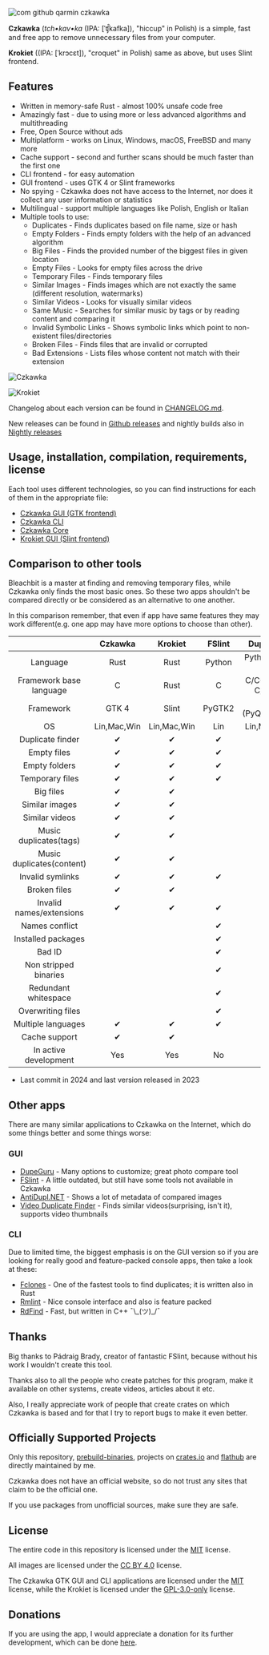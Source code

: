 ![com github qarmin czkawka](https://user-images.githubusercontent.com/41945903/102616149-66490400-4137-11eb-9cd6-813b2b070834.png)

**Czkawka** (_tch•kav•ka_ (IPA: [ˈʧ̑kafka]), "hiccup" in Polish) is a simple, fast and free app to remove unnecessary
files from your computer.

**Krokiet** ((IPA: [ˈkrɔcɛt]), "croquet" in Polish) same as above, but uses Slint frontend.

## Features

- Written in memory-safe Rust - almost 100% unsafe code free
- Amazingly fast - due to using more or less advanced algorithms and multithreading
- Free, Open Source without ads
- Multiplatform - works on Linux, Windows, macOS, FreeBSD and many more
- Cache support - second and further scans should be much faster than the first one
- CLI frontend - for easy automation
- GUI frontend - uses GTK 4 or Slint frameworks
- No spying - Czkawka does not have access to the Internet, nor does it collect any user information or statistics
- Multilingual - support multiple languages like Polish, English or Italian
- Multiple tools to use:
    - Duplicates - Finds duplicates based on file name, size or hash
    - Empty Folders - Finds empty folders with the help of an advanced algorithm
    - Big Files - Finds the provided number of the biggest files in given location
    - Empty Files - Looks for empty files across the drive
    - Temporary Files - Finds temporary files
    - Similar Images - Finds images which are not exactly the same (different resolution, watermarks)
    - Similar Videos - Looks for visually similar videos
    - Same Music - Searches for similar music by tags or by reading content and comparing it
    - Invalid Symbolic Links - Shows symbolic links which point to non-existent files/directories
    - Broken Files - Finds files that are invalid or corrupted
    - Bad Extensions - Lists files whose content not match with their extension

![Czkawka](https://github.com/user-attachments/assets/b0409515-1bec-4e13-8fac-7bdfa15f5848)

![Krokiet](https://github.com/user-attachments/assets/906cbbc3-f011-4306-81da-9e4e53b49a9f)

Changelog about each version can be found in [CHANGELOG.md](Changelog.md).

New releases can be found in [Github releases](https://github.com/qarmin/czkawka/releases) and nightly builds also in [Nightly releases](https://github.com/qarmin/czkawka/releases/tag/Nightly)

## Usage, installation, compilation, requirements, license

Each tool uses different technologies, so you can find instructions for each of them in the appropriate file:

- [Czkawka GUI (GTK frontend)](czkawka_gui/README.md)</br>
- [Czkawka CLI](czkawka_cli/README.md)</br>
- [Czkawka Core](czkawka_core/README.md)</br>
- [Krokiet GUI (Slint frontend)](krokiet/README.md)</br>

## Comparison to other tools

Bleachbit is a master at finding and removing temporary files, while Czkawka only finds the most basic ones. So these
two apps shouldn't be compared directly or be considered as an alternative to one another.

In this comparison remember, that even if app have same features they may work different(e.g. one app may have more
options to choose than other).

|                           |   Czkawka   |   Krokiet   | FSlint |     DupeGuru      |  Bleachbit  |
|:-------------------------:|:-----------:|:-----------:|:------:|:-----------------:|:-----------:|
|         Language          |    Rust     |    Rust     | Python |   Python/Obj-C    |   Python    |
|  Framework base language  |      C      |    Rust     |   C    | C/C++/Obj-C/Swift |      C      |
|         Framework         |    GTK 4    |    Slint    | PyGTK2 | Qt 5 (PyQt)/Cocoa |   PyGTK3    |
|            OS             | Lin,Mac,Win | Lin,Mac,Win |  Lin   |    Lin,Mac,Win    | Lin,Mac,Win |
|     Duplicate finder      |      ✔      |      ✔      |   ✔    |         ✔         |             |
|        Empty files        |      ✔      |      ✔      |   ✔    |                   |             |
|       Empty folders       |      ✔      |      ✔      |   ✔    |                   |             |
|      Temporary files      |      ✔      |      ✔      |   ✔    |                   |      ✔      |
|         Big files         |      ✔      |      ✔      |        |                   |             |
|      Similar images       |      ✔      |      ✔      |        |         ✔         |             |
|      Similar videos       |      ✔      |      ✔      |        |                   |             |
|  Music duplicates(tags)   |      ✔      |      ✔      |        |         ✔         |             |
| Music duplicates(content) |      ✔      |      ✔      |        |                   |             |
|     Invalid symlinks      |      ✔      |      ✔      |   ✔    |                   |             |
|       Broken files        |      ✔      |      ✔      |        |                   |             |
| Invalid names/extensions  |      ✔      |      ✔      |   ✔    |                   |             |
|      Names conflict       |             |             |   ✔    |                   |             |
|    Installed packages     |             |             |   ✔    |                   |             |
|          Bad ID           |             |             |   ✔    |                   |             |
|   Non stripped binaries   |             |             |   ✔    |                   |             |
|   Redundant whitespace    |             |             |   ✔    |                   |             |
|     Overwriting files     |             |             |   ✔    |                   |      ✔      |
|    Multiple languages     |      ✔      |      ✔      |   ✔    |         ✔         |      ✔      |
|       Cache support       |      ✔      |      ✔      |        |         ✔         |             |
|   In active development   |     Yes     |     Yes     |   No   |        No*        |     Yes     |

* Last commit in 2024 and last version released in 2023

## Other apps

There are many similar applications to Czkawka on the Internet, which do some things better and some things worse:

### GUI

- [DupeGuru](https://github.com/arsenetar/dupeguru) - Many options to customize; great photo compare tool
- [FSlint](https://github.com/pixelb/fslint) - A little outdated, but still have some tools not available in Czkawka
- [AntiDupl.NET](https://github.com/ermig1979/AntiDupl) - Shows a lot of metadata of compared images
- [Video Duplicate Finder](https://github.com/0x90d/videoduplicatefinder) - Finds similar videos(surprising, isn't it), supports video thumbnails

### CLI

Due to limited time, the biggest emphasis is on the GUI version so if you are looking for really good and feature-packed
console apps, then take a look at these:

- [Fclones](https://github.com/pkolaczk/fclones) - One of the fastest tools to find duplicates; it is written also in
  Rust
- [Rmlint](https://github.com/sahib/rmlint) - Nice console interface and also is feature packed
- [RdFind](https://github.com/pauldreik/rdfind) - Fast, but written in C++ ¯\\\_(ツ)\_/¯

## Thanks

Big thanks to Pádraig Brady, creator of fantastic FSlint, because without his work I wouldn't create this tool.

Thanks also to all the people who create patches for this program, make it available on other systems, create videos,
articles about it etc.

Also, I really appreciate work of people that create crates on which Czkawka is based and for that I try to report bugs
to make it even better.

## Officially Supported Projects
Only this repository, [prebuild-binaries](https://github.com/qarmin/czkawka/releases), projects on [crates.io](https://crates.io/crates/czkawka_gui) and [flathub](https://flathub.org/apps/com.github.qarmin.czkawka) are directly maintained by me.  

Czkawka does not have an official website, so do not trust any sites that claim to be the official one.  

If you use packages from unofficial sources, make sure they are safe.

## License

The entire code in this repository is licensed under the [MIT](https://mit-license.org/) license.

All images are licensed under the [CC BY 4.0](https://creativecommons.org/licenses/by/4.0/) license.

The Czkawka GTK GUI and CLI applications are licensed under the [MIT](https://mit-license.org/) license, while the Krokiet is licensed under the [GPL-3.0-only](https://www.gnu.org/licenses/gpl-3.0.en.html) license.

## Donations

If you are using the app, I would appreciate a donation for its further development, which can be
done [here](https://github.com/sponsors/qarmin).
